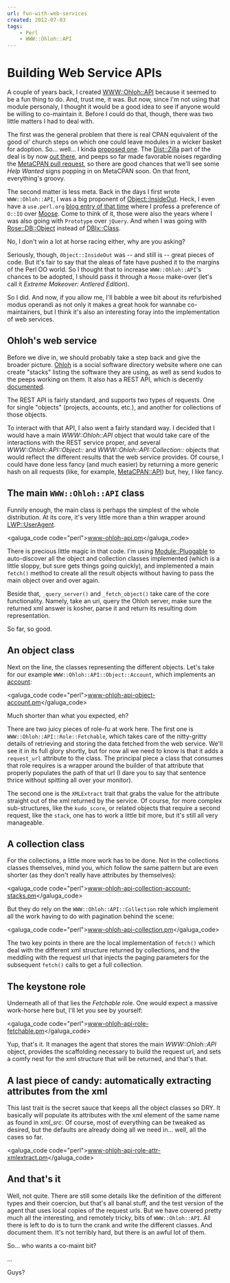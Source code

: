 ```yaml
---
url: fun-with-web-services
created: 2012-07-03
tags:
    - Perl
    - WWW::Ohloh::API
---
```


# Building Web Service APIs

A couple of years back, I created [WWW::Ohloh::API](cpan) because it
seemed to be a fun thing to do. And, trust me, it was.  But now, since I'm not using that 
module personaly, I thought it would be a good idea to see if anyone would be 
willing to co-maintain it. Before I could do that, though, there was two
little matters I had to deal with.

The first was the general problem that there is real CPAN equivalent of the
good ol' church steps on
which one could leave modules in a wicker basket for adoption. So... well... 
I kinda [proposed one](http://babyl.dyndns.org/techblog/entry/help-wanted).
The [Dist::Zilla](cpan) part of the deal is by now [out
there](https://metacpan.org/release/Dist-Zilla-Plugin-HelpWanted), and peeps
so far made favorable noises regarding the [MetaCPAN pull
request](https://github.com/CPAN-API/metacpan-web/pull/612), so there are good
chances that we'll see some *Help Wanted* signs popping in on MetaCPAN soon.
On that front, everything's groovy.

The second matter is less meta. Back in the days I first wrote
`WWW::Ohloh::API`, I was a big proponent of [Object::InsideOut](cpan).
Heck, I even have a `use.perl.org` [blog entry of that
time](http://use.perl.org/use.perl.org/_Yanick/journal/36961.html) where I
profess a preference of `O::IO` over [Moose](cpan). Come to think of it, those were also the years where I
was also going with `Prototype` over `jQuery`. And when I was going with 
[Rose::DB::Object](cpan) instead of [DBIx::Class](cpan).

No, I don't win a lot at
horse racing either, why are you asking?

Seriously, though, `Object::InsideOut` was -- and
still is -- great pieces of code. But it's fair to say 
that the aleas of fate have pushed it to the margins of the Perl
OO world. So I thought that to increase `WWW::Ohloh::API`'s chances 
to be adopted, I should pass it through a `Moose` make-over (let's call
it *Extreme Makeover: Antlered Edition*). 

So I did. And now, if you allow me, I'll babble a wee bit about its
refurbished modus operandi as not only it makes a great hook for wannabe
co-maintainers, but I think it's also an interesting foray into the
implementation of web services.

## Ohloh's web service

Before we dive in, we should probably take a step back and give the broader
picture. [Ohloh](https://www.ohloh.net/) is a social software directory 
website where one can create "stacks" listing the software they are using,
as well as send kudos to the peeps working on them. It also has a REST 
API, which is decently [documented](http://meta.ohloh.net/getting_started/).

The REST API is fairly standard, and 
supports two types of requests. One for single "objects" (projects, accounts,
etc.), and another for collections of those objects.

To interact with that API, I also went a fairly standard way. I decided that I
would have a main *WWW::Ohloh::API* object that would take care of the 
interactions with the REST service proper, and several
*WWW::Ohloh::API::Object::* and *WWW::Ohloh::API::Collection::* objects that
would reflect the different results that the web service provides.  Of course,
I could have done less fancy (and much easier) by returning a more generic
hash on all requests (like, for example, [MetaCPAN::API](cpan)) but, hey,
I like fancy.

## The main `WWW::Ohloh::API` class

Funnily enough, the main class is perhaps the simplest of the whole
distribution.  At its core, it's very little more than a thin wrapper around 
[LWP::UserAgent](cpan).

<galuga_code code="perl">www-ohloh-api.pm</galuga_code>

There is precious little magic in that code. I'm using 
[Module::Pluggable](cpan) to auto-discover all
the object and collection classes implemented (which is a little 
sloppy, but sure gets things going quickly), and implemented a main 
`fetch()` method to create all the result objects without having
to pass the main object over and over again.

Beside that, `_query_server()` and `_fetch_object()` take care
of the core functionality. Namely, take an uri, query the Ohloh server,
make sure the returned xml answer is kosher, parse it and return
its resulting dom representation.

So far, so good.

## An object class

Next on the line, the classes representing the different objects. Let's take
for our example
`WWW::Ohloh::API::Object::Account`, which implements an [account](http://meta.ohloh.net/referenceaccount/):

<galuga_code code="perl">www-ohloh-api-object-account.pm</galuga_code>

Much shorter than what you expected, eh?

There are two juicy pieces of role-fu at work here.  The first one 
is `WWW::Ohloh::API::Role::Fetchable`, which takes care of the 
nitty-gritty details of retrieving and storing the data fetched
from the web service. We'll see it in its full glory shortly, but for now
all we need to know is that it adds a `request_url` attribute to the class.
The principal piece a class that consumes that role requires is a wrapper
around the builder of that attribute that properly populates the path of that
url (I dare you to say that sentence thrice without spitting all over your
monitor).

The second one is the `XMLExtract` trait that grabs the value for the
attribute straight out of the xml returned by the service.  Of course,
for more complex sub-structures, like the `kudo_score`, or 
related objects that require a second request, like the `stack`, one has to
work a little bit more, but it's still all very manageable.

## A collection class

For the collections, a little more work has to be done. Not in the collections
classes themselves, mind you, which follow the same pattern but are even 
shorter (as they don't really have attributes by themselves):

<galuga_code code="perl">www-ohloh-api-collection-account-stacks.pm</galuga_code>

But they do rely on the `WWW::Ohloh::API::Collection` role which implement all
the work having to do with pagination behind the scene:

<galuga_code code="perl">www-ohloh-api-collection.pm</galuga_code>

The two key points in there are the local implementation of `fetch()`
which deal with the different xml structure returned by collections,
and the meddling with the request url that injects the paging parameters
for the subsequent `fetch()` calls to get a full collection.

## The keystone role

Underneath all of that lies the *Fetchable* role. One would expect a massive
work-horse here but, I'll let you see by yourself:

<galuga_code code="perl">www-ohloh-api-role-fetchable.pm</galuga_code>

Yup, that's it. It manages the agent that stores the main *WWW::Ohloh::API*
object, provides the scaffolding necessary to build the request url, and sets
a comfy nest for the xml structure that will be returned, and that's that.

## A last piece of candy: automatically extracting attributes from the xml

This last trait is the secret sauce that keeps all the object classes so DRY. 
It basically will populate its attributes with the xml element of the 
same name as found in *xml_src*. Of course, most of everything can be tweaked
as desired, but the defaults are already doing all we need in... well,
all the cases so far.

<galuga_code code="perl">www-ohloh-api-role-attr-xmlextract.pm</galuga_code>

## And that's it

Well, not quite. There are still some details like the definition of the 
different types and their coercion, but that's all banal stuff, and the
test version of the agent that uses local copies of the request urls. But we
have covered pretty much all the interesting, and remotely tricky, bits of
`WWW::Ohloh::API`. All there is left to do is to turn the crank and 
write the different classes. And document them. It's not terribly hard, but
there is an awful lot of them.

So... who wants a co-maint bit? 

... 

Guys?
